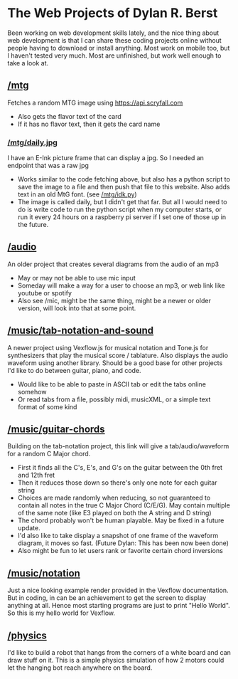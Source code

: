 # The Web Projects of Dylan R. Berst
Been working on web development skills lately, and the nice thing about web development is that I can share these coding projects online without people having to download or install anything. Most work on mobile too, but I haven't tested very much. Most are unfinished, but work well enough to take a look at.

## [/mtg](https://drberst.github.io/mtg)
Fetches a random MTG image using https://api.scryfall.com

- Also gets the flavor text of the card
- If it has no flavor text, then it gets the card name


### [/mtg/daily.jpg](https://drberst.github.io/mtg/daily.jpg)
I have an E-Ink picture frame that can display a jpg. So I needed an endpoint that was a raw jpg

- Works similar to the code fetching above, but also has a python script to save the image to a file and then push that file to this website. Also adds text in an old MtG font. (see [/mtg/idk.py](https://github.com/drberst/drberst.github.io/blob/main/mtg/idk.py))
- The image is called daily, but I didn't get that far. But all I would need to do is write code to run the python script when my computer starts, or run it every 24 hours on a raspberry pi server if I set one of those up in the future.


## [/audio](https://drberst.github.io/audio)
An older project that creates several diagrams from the audio of an mp3

- May or may not be able to use mic input
- Someday will make a way for a user to choose an mp3, or web link like youtube or spotify
- Also see /mic, might be the same thing, might be a newer or older version, will look into that at some point.


## [/music/tab-notation-and-sound](https://drberst.github.io/music/tab-notation-and-sound)
A newer project using Vexflow.js for musical notation and Tone.js for synthesizers that play the musical score / tablature. Also displays the audio waveform using another library. Should be a good base for other projects I'd like to do between guitar, piano, and code.

- Would like to be able to paste in ASCII tab or edit the tabs online somehow
- Or read tabs from a file, possibly midi, musicXML, or a simple text format of some kind

## [/music/guitar-chords](https://drberst.github.io/music/guitar-chords)
Building on the tab-notation project, this link will give a tab/audio/waveform for a random C Major chord.

- First it finds all the C's, E's, and G's on the guitar between the 0th fret and 12th fret
- Then it reduces those down so there's only one note for each guitar string
- Choices are made randomly when reducing, so not guaranteed to contain all notes in the true C Major Chord (C/E/G). May contain multiple of the same note (like E3 played on both the A string and D string)
- The chord probably won't be human playable. May be fixed in a future update.
- I'd also like to take display a snapshot of one frame of the waveform diagram, it moves so fast. (Future Dylan: This has been now been done)
- Also might be fun to let users rank or favorite certain chord inversions

## [/music/notation](https://drberst.github.io/music/notation)
Just a nice looking example render provided in the Vexflow documentation. But in coding, in can be an achievement to get the screen to display anything at all. Hence most starting programs are just to print "Hello World". So this is my hello world for Vexflow.




## [/physics](https://drberst.github.io/physics)
I'd like to build a robot that hangs from the corners of a white board and can draw stuff on it. This is a simple physics simulation of how 2 motors could let the hanging bot reach anywhere on the board.
